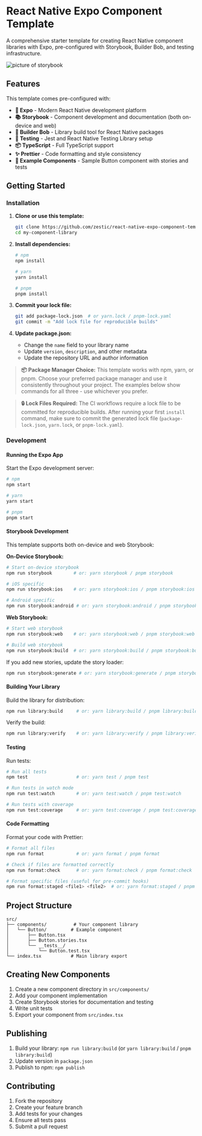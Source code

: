 # React Native Expo Component Template

A comprehensive starter template for creating React Native component libraries with Expo, pre-configured with Storybook, Builder Bob, and testing infrastructure.

![picture of storybook](https://github.com/user-attachments/assets/cf98766d-8b90-44ab-b718-94ab16e63205)

## Features

This template comes pre-configured with:

- **📱 Expo** - Modern React Native development platform
- **📚 Storybook** - Component development and documentation (both on-device and web)
- **🔨 Builder Bob** - Library build tool for React Native packages
- **🧪 Testing** - Jest and React Native Testing Library setup
- **📦 TypeScript** - Full TypeScript support
- **✨ Prettier** - Code formatting and style consistency
- **🎨 Example Components** - Sample Button component with stories and tests

## Getting Started

### Installation

1. **Clone or use this template:**

   ```sh
   git clone https://github.com/zestic/react-native-expo-component-template.git my-component-library
   cd my-component-library
   ```

2. **Install dependencies:**

   ```sh
   # npm
   npm install

   # yarn
   yarn install

   # pnpm
   pnpm install
   ```

3. **Commit your lock file:**
   ```sh
   git add package-lock.json  # or yarn.lock / pnpm-lock.yaml
   git commit -m "Add lock file for reproducible builds"
   ```

4. **Update package.json:**
   - Change the `name` field to your library name
   - Update `version`, `description`, and other metadata
   - Update the repository URL and author information

> **📦 Package Manager Choice:** This template works with npm, yarn, or pnpm. Choose your preferred package manager and use it consistently throughout your project. The examples below show commands for all three - use whichever you prefer.

> **🔒 Lock Files Required:** The CI workflows require a lock file to be committed for reproducible builds. After running your first `install` command, make sure to commit the generated lock file (`package-lock.json`, `yarn.lock`, or `pnpm-lock.yaml`).

### Development

#### Running the Expo App

Start the Expo development server:

```sh
# npm
npm start

# yarn
yarn start

# pnpm
pnpm start
```

#### Storybook Development

This template supports both on-device and web Storybook:

**On-Device Storybook:**

```sh
# Start on-device storybook
npm run storybook        # or: yarn storybook / pnpm storybook

# iOS specific
npm run storybook:ios    # or: yarn storybook:ios / pnpm storybook:ios

# Android specific
npm run storybook:android # or: yarn storybook:android / pnpm storybook:android
```

**Web Storybook:**

```sh
# Start web storybook
npm run storybook:web    # or: yarn storybook:web / pnpm storybook:web

# Build web storybook
npm run storybook:build  # or: yarn storybook:build / pnpm storybook:build
```

If you add new stories, update the story loader:

```sh
npm run storybook:generate # or: yarn storybook:generate / pnpm storybook:generate
```

#### Building Your Library

Build the library for distribution:

```sh
npm run library:build     # or: yarn library:build / pnpm library:build
```

Verify the build:

```sh
npm run library:verify    # or: yarn library:verify / pnpm library:verify
```

#### Testing

Run tests:

```sh
# Run all tests
npm test                  # or: yarn test / pnpm test

# Run tests in watch mode
npm run test:watch        # or: yarn test:watch / pnpm test:watch

# Run tests with coverage
npm run test:coverage     # or: yarn test:coverage / pnpm test:coverage
```

#### Code Formatting

Format your code with Prettier:

```sh
# Format all files
npm run format            # or: yarn format / pnpm format

# Check if files are formatted correctly
npm run format:check      # or: yarn format:check / pnpm format:check

# Format specific files (useful for pre-commit hooks)
npm run format:staged <file1> <file2>  # or: yarn format:staged / pnpm format:staged
```

## Project Structure

```
src/
├── components/          # Your component library
│   └── Button/         # Example component
│       ├── Button.tsx
│       ├── Button.stories.tsx
│       └── __tests__/
│           └── Button.test.tsx
└── index.tsx           # Main library export
```

## Creating New Components

1. Create a new component directory in `src/components/`
2. Add your component implementation
3. Create Storybook stories for documentation and testing
4. Write unit tests
5. Export your component from `src/index.tsx`

## Publishing

1. Build your library: `npm run library:build` (or `yarn library:build` / `pnpm library:build`)
2. Update version in `package.json`
3. Publish to npm: `npm publish`

## Contributing

1. Fork the repository
2. Create your feature branch
3. Add tests for your changes
4. Ensure all tests pass
5. Submit a pull request
